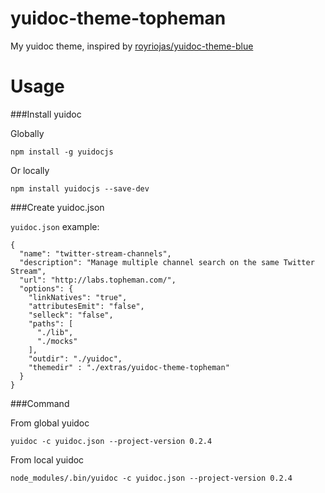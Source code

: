 yuidoc-theme-topheman
=====================

My yuidoc theme, inspired by [royriojas/yuidoc-theme-blue](https://github.com/royriojas/yuidoc-theme-blue)

Usage
=====

###Install yuidoc

Globally

`````
npm install -g yuidocjs
`````

Or locally

`````
npm install yuidocjs --save-dev
`````

###Create yuidoc.json

`yuidoc.json` example:

```
{
  "name": "twitter-stream-channels",
  "description": "Manage multiple channel search on the same Twitter Stream",
  "url": "http://labs.topheman.com/",
  "options": {
    "linkNatives": "true",
    "attributesEmit": "false",
    "selleck": "false",
    "paths": [
      "./lib",
      "./mocks"
    ],
    "outdir": "./yuidoc",
    "themedir" : "./extras/yuidoc-theme-topheman"
  }
}
```

###Command

From global yuidoc

```
yuidoc -c yuidoc.json --project-version 0.2.4
```

From local yuidoc

```
node_modules/.bin/yuidoc -c yuidoc.json --project-version 0.2.4
```
